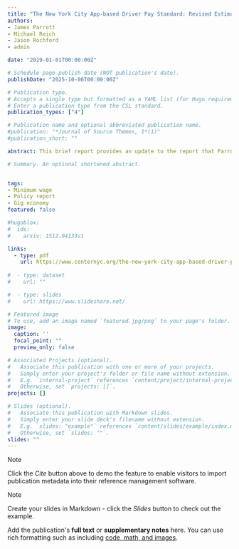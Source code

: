 ```yaml
---
title: "The New York City App-based Driver Pay Standard: Revised Estimates for the New Pay Requirement"
authors:
- James Parrott
- Michael Reich
- Jason Rochford
- admin

date: "2019-01-01T00:00:00Z"

# Schedule page publish date (NOT publication's date).
publishDate: "2025-10-06T00:00:00Z"

# Publication type.
# Accepts a single type but formatted as a YAML list (for Hugo requirements).
# Enter a publication type from the CSL standard.
publication_types: ["4"]

# Publication name and optional abbreviated publication name.
#publication: "*Journal of Source Themes, 1*(1)"
#publication_short: ""

abstract: This brief report provides an update to the report that Parrott and Reich issued in July 2018, "An Earnings Standard for New York City’s App-based Drivers:Economic Analysis and Policy Assessment" and informs the final pay standard as incorporated in the Driver Income and Transparency Rules, adopted by the New York City Taxi and Limousine Commission (TLC) on December 4, 2018.1 The new pay standard takes effect February 1, 2019. Since the July report, we have revised the basis for our expense analysis and used new data to revise our estimate of the extent by which current driver earnings fall below the proposed minimum driver pay standard. With the adopted rules, New York City becomes the first city in the U.S. to establish a minimum pay standard for app-dispatched drivers, and the first city anywhere with an incentive for companies to increase the percent of time a driver has apassenger is in the car.

# Summary. An optional shortened abstract.


tags:
- Minimum wage
- Policy report
- Gig economy
featured: false

#hugoblox:
#  ids:
#    arxiv: 1512.04133v1

links:
  - type: pdf
    url: https://www.centernyc.org/the-new-york-city-app-based-driver-pay-standard-revised
 
#  - type: dataset
#    url: ""

#  - type: slides
#    url: https://www.slideshare.net/

# Featured image
# To use, add an image named `featured.jpg/png` to your page's folder. 
image:
  caption: ''
  focal_point: ""
  preview_only: false

# Associated Projects (optional).
#   Associate this publication with one or more of your projects.
#   Simply enter your project's folder or file name without extension.
#   E.g. `internal-project` references `content/project/internal-project/index.md`.
#   Otherwise, set `projects: []`.
projects: []

# Slides (optional).
#   Associate this publication with Markdown slides.
#   Simply enter your slide deck's filename without extension.
#   E.g. `slides: "example"` references `content/slides/example/index.md`.
#   Otherwise, set `slides: ""`.
slides: ""
---
```


> [!NOTE]
> Click the *Cite* button above to demo the feature to enable visitors to import publication metadata into their reference management software.

> [!NOTE]
> Create your slides in Markdown - click the *Slides* button to check out the example.

Add the publication's **full text** or **supplementary notes** here. You can use rich formatting such as including [code, math, and images](https://docs.hugoblox.com/content/writing-markdown-latex/).
